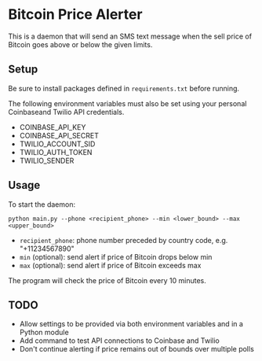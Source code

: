 # Bitcoin Price Alerter

This is a daemon that will send an SMS text message when the sell price
of Bitcoin goes above or below the given limits.

## Setup
Be sure to install packages defined in `requirements.txt` before
running.

The following environment variables must also be set using your personal
Coinbaseand Twilio API credentials.

- COINBASE_API_KEY
- COINBASE_API_SECRET
- TWILIO_ACCOUNT_SID
- TWILIO_AUTH_TOKEN
- TWILIO_SENDER

## Usage
To start the daemon:

`python main.py --phone <recipient_phone> --min <lower_bound> --max
    <upper_bound>`

- `recipient_phone`: phone number preceded by country code, e.g.
"+11234567890"
- `min` (optional): send alert if price of Bitcoin drops below min
- `max` (optional): send alert if price of Bitcoin exceeds max

The program will check the price of Bitcoin every 10 minutes.

## TODO
- Allow settings to be provided via both environment variables and in a Python module
- Add command to test API connections to Coinbase and Twilio
- Don't continue alerting if price remains out of bounds over multiple
polls
